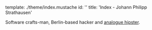 template: ./theme/index.mustache
id: ''
title: 'Index - Johann Philipp Strathausen'


Software crafts-man, Berlin-based hacker and
<a href="http://www.lomography.com/homes/strathausen">analogue hipster</a>.
